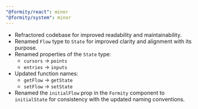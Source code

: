 ```yaml
---
"@formity/react": minor
"@formity/system": minor
---
```


- Refractored codebase for improved readability and maintainability.
- Renamed `Flow` type to `State` for improved clarity and alignment with its purpose.
- Renamed properties of the `State` type:
  - `cursors` -> `points`
  - `entries` -> `inputs`
- Updated function names:
  - `getFlow` -> `getState`
  - `setFlow` -> `setState`
- Renamed the `initialFlow` prop in the `Formity` component to `initialState` for consistency with the updated naming conventions.
